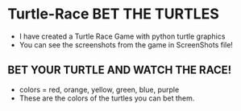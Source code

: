 # Turtle-Race BET THE TURTLES
  * I have created a Turtle Race Game with python turtle graphics
  * You can see the screenshots from the game in ScreenShots file!
  
  ## BET YOUR TURTLE AND WATCH THE RACE!
   * colors = red, orange, yellow, green, blue, purple
   * These are the colors of the turtles you can bet them.
  
    
